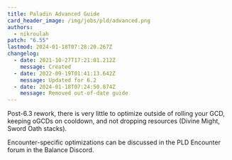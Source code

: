```yaml
---
title: Paladin Advanced Guide
card_header_image: /img/jobs/pld/advanced.png
authors:
  - nikroulah
patch: "6.55"
lastmod: 2024-01-18T07:28:20.267Z
changelog:
  - date: 2021-10-27T17:21:01.212Z
    message: Created
  - date: 2022-09-19T01:41:13.642Z
    message: Updated for 6.2
  - date: 2024-01-18T07:24:50.874Z
    message: Removed out-of-date guide
---
```


Post-6.3 rework, there is very little to optimize outside of rolling your GCD, keeping oGCDs on cooldown, and not dropping resources (Divine Might, Sword Oath stacks).

Encounter-specific optimizations can be discussed in the PLD Encounter forum in the Balance Discord.
